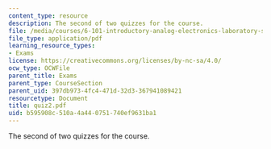 ```yaml
---
content_type: resource
description: The second of two quizzes for the course.
file: /media/courses/6-101-introductory-analog-electronics-laboratory-spring-2007/b595908c510a4a440751740ef9631ba1_quiz2.pdf
file_type: application/pdf
learning_resource_types:
- Exams
license: https://creativecommons.org/licenses/by-nc-sa/4.0/
ocw_type: OCWFile
parent_title: Exams
parent_type: CourseSection
parent_uid: 397db973-4fc4-471d-32d3-367941089421
resourcetype: Document
title: quiz2.pdf
uid: b595908c-510a-4a44-0751-740ef9631ba1
---
```

The second of two quizzes for the course.